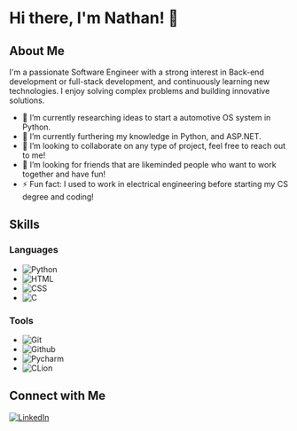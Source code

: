 # Hi there, I'm Nathan! 👋

## About Me

I'm a passionate Software Engineer with a strong interest in Back-end development or full-stack development, and continuously learning new technologies. I enjoy solving complex problems and building innovative solutions.

- 🔭 I’m currently researching ideas to start a automotive OS system in Python.
- 🌱 I’m currently furthering my knowledge in Python, and ASP.NET.
- 👯 I’m looking to collaborate on any type of project, feel free to reach out to me!
- 🤔 I’m looking for friends that are likeminded people who want to work together and have fun!
- ⚡ Fun fact: I used to work in electrical engineering before starting my CS degree and coding!

## Skills

### Languages
- ![Python](https://img.shields.io/badge/-Python-000?&logo=Python)
- ![HTML](https://img.shields.io/badge/-Html-000?&logo=html5)
- ![CSS](https://img.shields.io/badge/-CSS-000?&logo=css)
- ![C](https://img.shields.io/badge/-C-000?&logo=C)

### Tools
- ![Git](https://img.shields.io/badge/-Git-000?&logo=Git)
- ![Github](https://img.shields.io/badge/-Git-000?&logo=Github)
- ![Pycharm](https://img.shields.io/badge/-Git-000?&logo=pycharm)
- ![CLion](https://img.shields.io/badge/-Git-000?&logo=clion)
  
## Connect with Me

[![LinkedIn](https://img.shields.io/badge/-LinkedIn-000?&logo=LinkedIn)](https://www.linkedin.com/in/nath8558)

